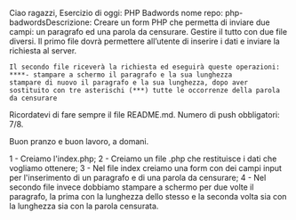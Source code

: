 Ciao ragazzi,
Esercizio di oggi: PHP Badwords
nome repo: php-badwordsDescrizione: Creare un form PHP che permetta di inviare due campi: un paragrafo ed una parola da censurare.
Gestire il tutto con due file diversi. Il primo file dovrà permettere all’utente di inserire i dati e inviare la richiesta al server.

    Il secondo file riceverà la richiesta ed eseguirà queste operazioni: ****- stampare a schermo il paragrafo e la sua lunghezza
    stampare di nuovo il paragrafo e la sua lunghezza, dopo aver sostituito con tre asterischi (***) tutte le occorrenze della parola da censurare

Ricordatevi di fare sempre il file README.md.
Numero di push obbligatori: 7/8.

Buon pranzo e buon lavoro, a domani.


<!-- SCOMPOSIZIONE PROBLEMA -->

1 - Creiamo l'index.php;
2 - Creiamo un file .php che restituisce i dati che vogliamo ottenere;
3 - Nel file index creiamo una form con dei campi input per l'inserimento di un paragrafo e di una parola da censurare;
4 - Nel secondo file invece dobbiamo stampare a schermo per due volte il paragrafo, la prima con la lunghezza dello stesso e la seconda volta sia con la lunghezza sia con la parola censurata. 
